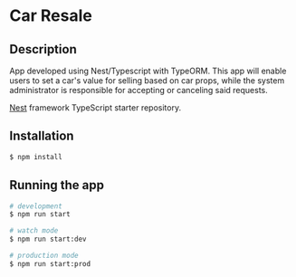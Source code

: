 # Car Resale

## Description

App developed using Nest/Typescript with TypeORM. This app will enable users to set a car's value for selling based on car props, while the system administrator is responsible for accepting or canceling said requests.

[Nest](https://github.com/nestjs/nest) framework TypeScript starter repository.

## Installation

```bash
$ npm install
```

## Running the app

```bash
# development
$ npm run start

# watch mode
$ npm run start:dev

# production mode
$ npm run start:prod
